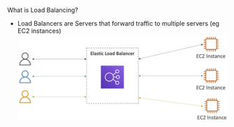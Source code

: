 What is Load Balancing?
- Load Balancers are Servers that forward traffic to multiple servers (eg EC2 instances)
![ELB](Images/ELB.png)


